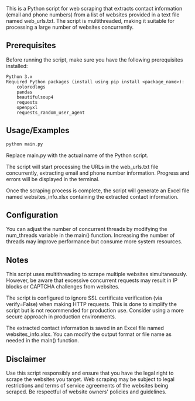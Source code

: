 This is a Python script for web scraping that extracts contact information (email and phone numbers) from a list of websites provided in a text file named web_urls.txt. The script is multithreaded, making it suitable for processing a large number of websites concurrently.

## Prerequisites

Before running the script, make sure you have the following prerequisites installed:

    Python 3.x
    Required Python packages (install using pip install <package_name>):
        coloredlogs
        pandas
        beautifulsoup4
        requests
        openpyxl
        requests_random_user_agent
## Usage/Examples

```python
python main.py
```

Replace main.py with the actual name of the Python script.

The script will start processing the URLs in the web_urls.txt file concurrently, extracting email and phone number information. Progress and errors will be displayed in the terminal.

Once the scraping process is complete, the script will generate an Excel file named websites_info.xlsx containing the extracted contact information.
## Configuration

You can adjust the number of concurrent threads by modifying the num_threads variable in the main() function. Increasing the number of threads may improve performance but consume more system resources.
## Notes

This script uses multithreading to scrape multiple websites simultaneously. However, be aware that excessive concurrent requests may result in IP blocks or CAPTCHA challenges from websites.

The script is configured to ignore SSL certificate verification (via verify=False) when making HTTP requests. This is done to simplify the script but is not recommended for production use. Consider using a more secure approach in production environments.

The extracted contact information is saved in an Excel file named websites_info.xlsx. You can modify the output format or file name as needed in the main() function.
## Disclaimer

Use this script responsibly and ensure that you have the legal right to scrape the websites you target. Web scraping may be subject to legal restrictions and terms of service agreements of the websites being scraped. Be respectful of website owners' policies and guidelines.
